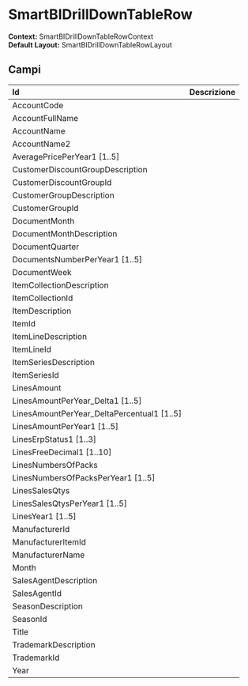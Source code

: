 # SmartBIDrillDownTableRow

**Context:** SmartBIDrillDownTableRowContext  
**Default Layout:** SmartBIDrillDownTableRowLayout

## Campi

| Id | Descrizione |
| :--- | :--- |
| AccountCode |  |
| AccountFullName |  |
| AccountName |  |
| AccountName2 |  |
| AveragePricePerYear1 \[1..5\] |  |
| CustomerDiscountGroupDescription |  |
| CustomerDiscountGroupId |  |
| CustomerGroupDescription |  |
| CustomerGroupId |  |
| DocumentMonth |  |
| DocumentMonthDescription |  |
| DocumentQuarter |  |
| DocumentsNumberPerYear1 \[1..5\] |  |
| DocumentWeek |  |
| ItemCollectionDescription |  |
| ItemCollectionId |  |
| ItemDescription |  |
| ItemId |  |
| ItemLineDescription |  |
| ItemLineId |  |
| ItemSeriesDescription |  |
| ItemSeriesId |  |
| LinesAmount |  |
| LinesAmountPerYear\_Delta1 \[1..5\] |  |
| LinesAmountPerYear\_DeltaPercentual1 \[1..5\] |  |
| LinesAmountPerYear1 \[1..5\] |  |
| LinesErpStatus1 \[1..3\] |  |
| LinesFreeDecimal1 \[1..10\] |  |
| LinesNumbersOfPacks |  |
| LinesNumbersOfPacksPerYear1 \[1..5\] |  |
| LinesSalesQtys |  |
| LinesSalesQtysPerYear1 \[1..5\] |  |
| LinesYear1 \[1..5\] |  |
| ManufacturerId |  |
| ManufacturerItemId |  |
| ManufacturerName |  |
| Month |  |
| SalesAgentDescription |  |
| SalesAgentId |  |
| SeasonDescription |  |
| SeasonId |  |
| Title |  |
| TrademarkDescription |  |
| TrademarkId |  |
| Year |  |

